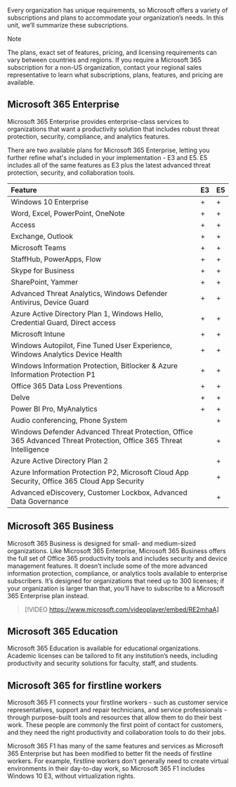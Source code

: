 Every organization has unique requirements, so Microsoft offers a variety of subscriptions and plans to accommodate your organization’s needs. In this unit, we’ll summarize these subscriptions.

>[!NOTE]
> The plans, exact set of features, pricing, and licensing requirements can vary between countries and regions. If you require a Microsoft 365 subscription for a non-US organization, contact your regional sales representative to learn what subscriptions, plans, features, and pricing are available.

## Microsoft 365 Enterprise 
Microsoft 365 Enterprise provides enterprise-class services to organizations that want a productivity solution that includes robust threat protection, security, compliance, and analytics features.

There are two available plans for Microsoft 365 Enterprise, letting you further refine what's included in your implementation - E3 and E5. E5 includes all of the same features as E3 plus the latest advanced threat protection, security, and collaboration tools.

|**Feature**|**E3**|**E5**|
|:-----|:-----|:-----|
|Windows 10 Enterprise|+|+|
|Word, Excel, PowerPoint, OneNote|+|+|
|Access|+|+|
|Exchange, Outlook|+|+|
|Microsoft Teams|+|+|
|StaffHub, PowerApps, Flow|+|+|
|Skype for Business|+|+|
|SharePoint, Yammer|+|+|
|Advanced Threat Analytics, Windows Defender Antivirus, Device Guard|+|+|
|Azure Active Directory Plan 1, Windows Hello, Credential Guard, Direct access|+|+|
|Microsoft Intune|+|+|
|Windows Autopilot, Fine Tuned User Experience, Windows Analytics Device Health|+|+|
|Windows Information Protection, Bitlocker & Azure Information Protection P1|+|+|
|Office 365 Data Loss Preventions|+|+|
|Delve|+|+|
|Power BI Pro, MyAnalytics| +|+|
|Audio conferencing, Phone System| |+|
|Windows Defender Advanced Threat Protection, Office 365 Advanced Threat Protection, Office 365 Threat Intelligence| |+|
|Azure Active Directory Plan 2| |+|
|Azure Information Protection P2, Microsoft Cloud App Security, Office 365 Cloud App Security| |+|
|Advanced eDiscovery, Customer Lockbox, Advanced Data Governance| |+|


## Microsoft 365 Business
 
Microsoft 365 Business is designed for small- and medium-sized organizations. Like Microsoft 365 Enterprise, Microsoft 365 Business offers the full set of Office 365 productivity tools and includes security and device management features. It doesn’t include some of the more advanced information protection, compliance, or analytics tools available to enterprise subscribers. It’s designed for organizations that need up to 300 licenses; if your organization is larger than that, you’ll have to subscribe to a Microsoft 365 Enterprise plan instead.

> [!VIDEO https://www.microsoft.com/videoplayer/embed/RE2mhaA]


## Microsoft 365 Education 
Microsoft 365 Education is available for educational organizations. Academic licenses can be tailored to fit any institution’s needs, including productivity and security solutions for faculty, staff, and students.

## Microsoft 365 for firstline workers

Microsoft 365 F1 connects your firstline workers - such as customer service representatives, support and repair technicians, and service professionals - through purpose-built tools and resources that allow them to do their best work. These people are commonly the first point of contact for customers, and they need the right productivity and collaboration tools to do their jobs.

Microsoft 365 F1 has many of the same features and services as Microsoft 365 Enterprise but has been modified to better fit the needs of firstline workers. For example, firstline workers don't generally need to create virtual environments in their day-to-day work, so Microsoft 365 F1 includes Windows 10 E3, without virtualization rights.